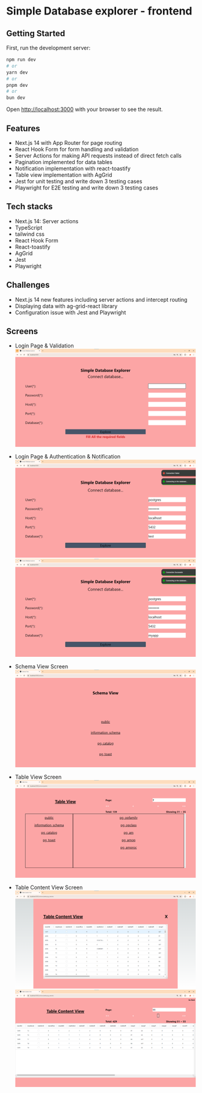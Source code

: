 # Simple Database explorer - frontend

## Getting Started

First, run the development server:

```bash
npm run dev
# or
yarn dev
# or
pnpm dev
# or
bun dev
```

Open [http://localhost:3000](http://localhost:3000) with your browser to see the result.

## Features
- Next.js 14 with App Router for page routing
- React Hook Form for form handling and validation
- Server Actions for making API requests instead of direct fetch calls
- Pagination implemented for data tables
- Notification implementation with react-toastify
- Table view implementation with AgGrid
- Jest for unit testing and write down 3 testing cases
- Playwright for E2E testing and write down 3 testing cases

## Tech stacks
- Next.js 14: Server actions
- TypeScript
- tailwind css
- React Hook Form
- React-toastify
- AgGrid
- Jest
- Playwright

## Challenges
- Next.js 14 new features including server actions and intercept routing
- Displaying data with ag-grid-react library
- Configuration issue with Jest and Playwright

## Screens
- Login Page & Validation
![Field Validation](image.png)

- Login Page & Authentication & Notification
![Login Failed](image-1.png)
![Login Success](image-2.png)

- Schema View Screen
![Schema view](image-3.png)

- Table View Screen
![Table View](image-4.png)

- Table Content View Screen
![Intercept routing](image-5.png)
![Table Content View](image-6.png)
